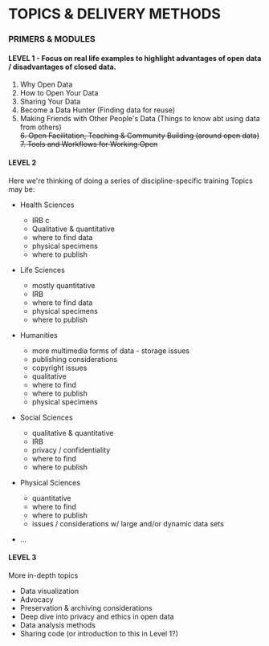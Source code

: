 # TOPICS & DELIVERY METHODS

### PRIMERS & MODULES
#### LEVEL 1 - Focus on real life examples to highlight advantages of open data / disadvantages of closed data.
1. Why Open Data
2. How to Open Your Data
3. Sharing Your Data
4. Become a Data Hunter (Finding data for reuse)
5. Making Friends with Other People's Data (Things to know abt using data from others)  
~~6. Open Facilitation, Teaching & Community Building (around open data)~~  
~~7. Tools and Workflows for Working Open~~

#### LEVEL 2
Here we're thinking of doing a series of discipline-specific training 
Topics may be:
* Health Sciences
  * IRB
c
  * Qualitative & quantitative
  * where to find data
  * physical specimens
  * where to publish
* Life Sciences
  * mostly quantitative
  * IRB
  * where to find data
  * physical specimens
  * where to publish
* Humanities
  * more multimedia forms of data - storage issues
  * publishing considerations
  * copyright issues
  * qualitative
  * where to find
  * where to publish
  * physical specimens
* Social Sciences
  * qualitative & quantitative
  * IRB
  * privacy / confidentiality
  * where to find
  * where to publish
* Physical Sciences
  * quantitative
  * where to find
  * where to publish
  * issues / considerations w/ large and/or dynamic data sets
  
  
* ...

#### LEVEL 3
More in-depth topics
* Data visualization
* Advocacy
* Preservation & archiving considerations
* Deep dive into privacy and ethics in open data
* Data analysis methods
* Sharing code (or introduction to this in Level 1?)


